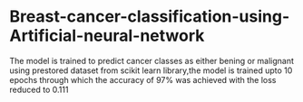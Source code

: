 # Breast-cancer-classification-using-Artificial-neural-network
The model is trained to predict cancer classes as either bening or malignant using prestored dataset from scikit learn library,the model is trained upto 10 epochs through which the accuracy of 97% was achieved with the loss reduced to  0.111
